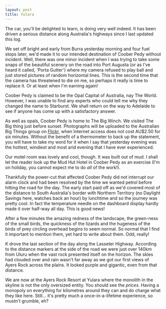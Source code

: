 ```yaml
---
layout: post
title: Yulara
---
```





The car, you'll be delighted to learn, is doing very well indeed. It has been
driven a serious distance along Australia's highways since I last updated this
log.


We set off bright and early from Burra yesterday morning and four fuel stops
later, we'd made it to our intended destination of Coober Pedy without incident.
Well, there was one minor incident when I was trying to take some snaps of the
beautiful scenery on the road into Port Augusta (or as I've heard it called,
'Porta Gutter') where my camera refused to play ball and just stored pictures of
random horizontal lines. This is the second time that the camera has threatened
to die on me, so perhaps it really is time to replace it. Or at least when I'm
earning again!


Coober Pedy is claimed to be the Opal Capital of Australia, nay The World.
However, I was unable to find any experts who could tell me why they changed the
name to Starburst. We shall return on the way to Adelaide to see if anyone has
come up with a satisfactory answer.


As well as opals, Coober Pedy is home to The Big Winch. We visited The Big thing
just before sunset. Photographs will be uploaded to the Australian Big Things
group on [Flickr](https://www.flickr.com/), when Internet access does not cost
AU$2.50 for six minutes. Without the benefit of a thermometer to back up the
statement, you will have to take my word for it when I say that yesterday
evening was the hottest, windiest and most arid evening that I have ever
experienced.


Our motel room was lovely and cool, though. It was built out of mud. I shall let
the reader look up the Mud Hut Hotel in Coober Pedy as an exercise (I'm on
holiday, you cannot expect me to do _all_ of the work!).


Thankfully the power-cut that affected Coober Pedy did not interrupt our alarm
clock and had been resolved by the time we wanted petrol before hitting the road
for the day. The early start paid off as we'd covered most of the distance to
South Australia's border with Northern Territory (no Daylight Savings here,
watches back an hour) by lunchtime and so the journey was pretty cool. In fact
the temperature needle on the dashboard display hardly made it over half-way all
day. This is good news!


After a few minutes the amazing redness of the landscape, the green-ness of the
small birds, the quickness of the lizards and the hugeness of the birds of prey
circling overhead begins to seem normal. So normal that I find it important to
mention them, yet hard to write about them. Odd, really!


_K_ drove the last section of the day along the Lasseter Highway. According to
the distance markers at the side of the road we were just over 140km from Uluru
when the vast rock presented itself on the horizon. The skies had clouded over
and rain wasn't far away as we got our first views of Ayers Rock across the
plains. It looked purple and gigantic, even from that distance.


We are now at the Ayers Rock Resort at Yulara where the monolith in the skyline
is not the only oversized entity. You should see the _prices_. Having a monopoly
on everything for kilometres around they can and do charge what they like here.
Still... it's pretty much a once-in-a-lifetime experience, so mustn't grumble,
eh?

